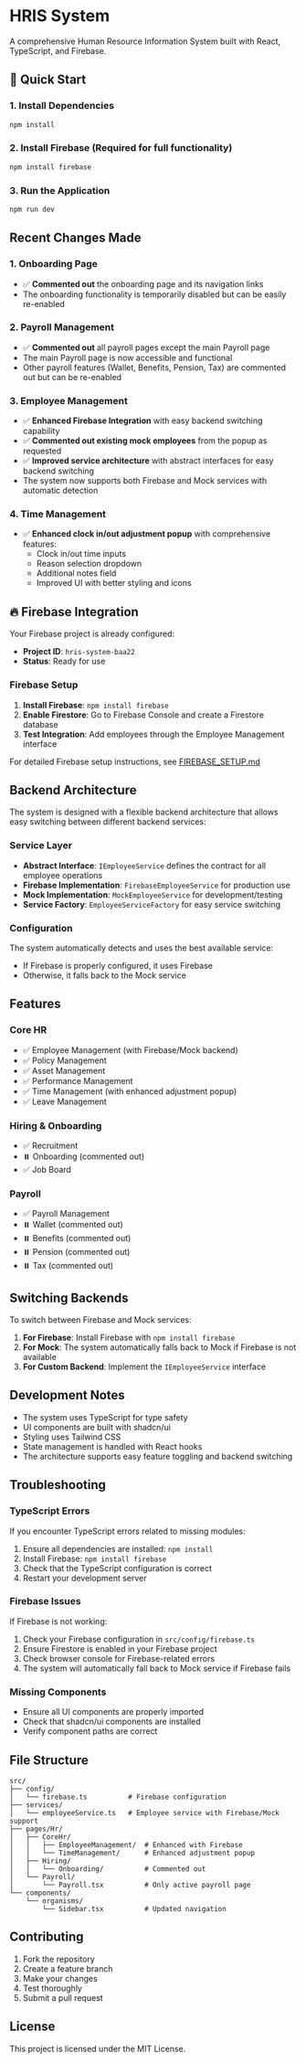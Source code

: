 # HRIS System

A comprehensive Human Resource Information System built with React, TypeScript, and Firebase.

## 🚀 Quick Start

### 1. Install Dependencies
```bash
npm install
```

### 2. Install Firebase (Required for full functionality)
```bash
npm install firebase
```

### 3. Run the Application
```bash
npm run dev
```

## Recent Changes Made

### 1. Onboarding Page
- ✅ **Commented out** the onboarding page and its navigation links
- The onboarding functionality is temporarily disabled but can be easily re-enabled

### 2. Payroll Management
- ✅ **Commented out** all payroll pages except the main Payroll page
- The main Payroll page is now accessible and functional
- Other payroll features (Wallet, Benefits, Pension, Tax) are commented out but can be re-enabled

### 3. Employee Management
- ✅ **Enhanced Firebase Integration** with easy backend switching capability
- ✅ **Commented out existing mock employees** from the popup as requested
- ✅ **Improved service architecture** with abstract interfaces for easy backend switching
- The system now supports both Firebase and Mock services with automatic detection

### 4. Time Management
- ✅ **Enhanced clock in/out adjustment popup** with comprehensive features:
  - Clock in/out time inputs
  - Reason selection dropdown
  - Additional notes field
  - Improved UI with better styling and icons

## 🔥 Firebase Integration

Your Firebase project is already configured:
- **Project ID**: `hris-system-baa22`
- **Status**: Ready for use

### Firebase Setup
1. **Install Firebase**: `npm install firebase`
2. **Enable Firestore**: Go to Firebase Console and create a Firestore database
3. **Test Integration**: Add employees through the Employee Management interface

For detailed Firebase setup instructions, see [FIREBASE_SETUP.md](./FIREBASE_SETUP.md)

## Backend Architecture

The system is designed with a flexible backend architecture that allows easy switching between different backend services:

### Service Layer
- **Abstract Interface**: `IEmployeeService` defines the contract for all employee operations
- **Firebase Implementation**: `FirebaseEmployeeService` for production use
- **Mock Implementation**: `MockEmployeeService` for development/testing
- **Service Factory**: `EmployeeServiceFactory` for easy service switching

### Configuration
The system automatically detects and uses the best available service:
- If Firebase is properly configured, it uses Firebase
- Otherwise, it falls back to the Mock service

## Features

### Core HR
- ✅ Employee Management (with Firebase/Mock backend)
- ✅ Policy Management
- ✅ Asset Management
- ✅ Performance Management
- ✅ Time Management (with enhanced adjustment popup)
- ✅ Leave Management

### Hiring & Onboarding
- ✅ Recruitment
- ⏸️ Onboarding (commented out)
- ✅ Job Board

### Payroll
- ✅ Payroll Management
- ⏸️ Wallet (commented out)
- ⏸️ Benefits (commented out)
- ⏸️ Pension (commented out)
- ⏸️ Tax (commented out)

## Switching Backends

To switch between Firebase and Mock services:

1. **For Firebase**: Install Firebase with `npm install firebase`
2. **For Mock**: The system automatically falls back to Mock if Firebase is not available
3. **For Custom Backend**: Implement the `IEmployeeService` interface

## Development Notes

- The system uses TypeScript for type safety
- UI components are built with shadcn/ui
- Styling uses Tailwind CSS
- State management is handled with React hooks
- The architecture supports easy feature toggling and backend switching

## Troubleshooting

### TypeScript Errors
If you encounter TypeScript errors related to missing modules:
1. Ensure all dependencies are installed: `npm install`
2. Install Firebase: `npm install firebase`
3. Check that the TypeScript configuration is correct
4. Restart your development server

### Firebase Issues
If Firebase is not working:
1. Check your Firebase configuration in `src/config/firebase.ts`
2. Ensure Firestore is enabled in your Firebase project
3. Check browser console for Firebase-related errors
4. The system will automatically fall back to Mock service if Firebase fails

### Missing Components
- Ensure all UI components are properly imported
- Check that shadcn/ui components are installed
- Verify component paths are correct

## File Structure

```
src/
├── config/
│   └── firebase.ts          # Firebase configuration
├── services/
│   └── employeeService.ts   # Employee service with Firebase/Mock support
├── pages/Hr/
│   ├── CoreHr/
│   │   ├── EmployeeManagement/  # Enhanced with Firebase
│   │   └── TimeManagement/      # Enhanced adjustment popup
│   ├── Hiring/
│   │   └── Onboarding/          # Commented out
│   └── Payroll/
│       └── Payroll.tsx          # Only active payroll page
└── components/
    └── organisms/
        └── Sidebar.tsx          # Updated navigation
```

## Contributing

1. Fork the repository
2. Create a feature branch
3. Make your changes
4. Test thoroughly
5. Submit a pull request

## License

This project is licensed under the MIT License.
